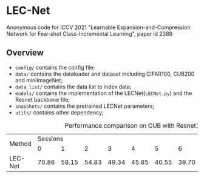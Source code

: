 # LEC-Net
Anonymous code for ICCV 2021 "Learnable Expansion-and-Compression Network for Few-shot Class-Incremental Learning", paper id 2389

## Overview
- `config/` contains the config file;
- `data/` contains the dataloader and dataset including CIFAR100, CUB200 and miniImageNet;
- `data_list/` contains the data list to index data;
- `models/` contains the implementation of the LECNet(`LECNet.py`) and the Resnet backbone file;
- `snapshots/` contains the pretrained LECNet parameters;
- `utils/` contains other dependency;

<table>
    <caption>Performance comparison on CUB with Resnet18 backbone</caption>
    <tr>
        <td rowspan=2>Method</td> 
        <td colspan="11">Sessions</td> 
   </tr>
    <tr>
        <td>0</td> 
        <td>1</td> 
        <td>2</td> 
        <td>3</td> 
        <td>4</td> 
        <td>5</td> 
        <td>6</td> 
        <td>7</td> 
        <td>8</td> 
        <td>9</td> 
        <td>10</td> 
    </tr>
    <tr>
        <td>LEC-Net</td> 
        <td>70.86</td> 
        <td>58.15</td> 
        <td>54.83</td> 
        <td>49.34</td> 
        <td>45.85</td> 
        <td>40.55</td> 
        <td>39.70</td> 
        <td>34.59</td> 
        <td>36.58</td> 
        <td>33.56</td> 
        <td>31.96</td> 
    </tr>
</table>
